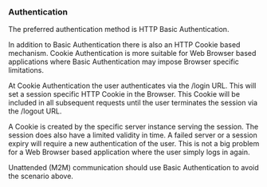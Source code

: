 ### Authentication

The preferred authentication method is HTTP Basic Authentication.

In addition to Basic Authentication there is also an HTTP Cookie based mechanism. Cookie Authentication is more suitable for Web Browser based applications where Basic Authentication may impose Browser specific limitations. 

At Cookie Authentication the user authenticates via the /login URL. This will set a session specific HTTP Cookie in the Browser. This Cookie will be included in all subsequent requests until the user terminates the session via the /logout URL. 

A Cookie is created by the specific server instance serving the session. The session does also have a limited validity in time. A failed server or a session expiry will require a new authentication of the user. This is not a big problem for a Web Browser based application where the user simply logs in again. 

Unattended (M2M) communication should use Basic Authentication to avoid the scenario above.

